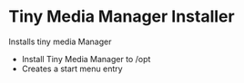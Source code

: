 # Tiny Media Manager Installer

Installs tiny media Manager

- Install Tiny Media Manager to /opt
- Creates a start menu entry